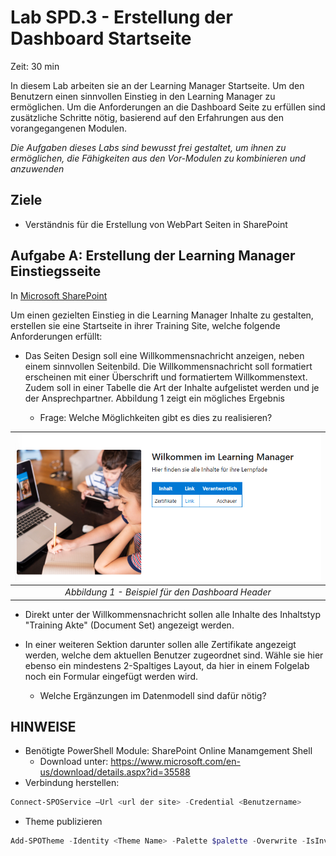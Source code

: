 # Lab SPD.3 - Erstellung der Dashboard Startseite
Zeit: 30 min

In diesem Lab arbeiten sie an der Learning Manager Startseite. Um den Benutzern einen sinnvollen Einstieg in den Learning Manager zu ermöglichen. Um die Anforderungen an die Dashboard Seite zu erfüllen sind zusätzliche Schritte nötig, basierend auf den Erfahrungen aus den vorangegangenen Modulen.

*Die Aufgaben dieses Labs sind bewusst frei gestaltet, um ihnen zu ermöglichen, die Fähigkeiten aus den Vor-Modulen zu kombinieren und anzuwenden*

## Ziele
- Verständnis für die Erstellung von WebPart Seiten in SharePoint

## Aufgabe A: Erstellung der Learning Manager Einstiegsseite

In [Microsoft SharePoint](https://crm149144.sharepoint.com/_layouts/15/sharepoint.aspx)

Um einen gezielten Einstieg in die Learning Manager Inhalte zu gestalten, erstellen sie eine Startseite in ihrer Training Site, welche folgende Anforderungen erfüllt:

* Das Seiten Design soll eine Willkommensnachricht anzeigen, neben einem sinnvollen Seitenbild. Die Willkommensnachricht soll formatiert erscheinen mit einer Überschrift und formatiertem Willkommenstext. Zudem soll in einer Tabelle die Art der Inhalte aufgelistet werden und je der Ansprechpartner. Abbildung 1 zeigt ein mögliches Ergebnis

  * Frage: Welche Möglichkeiten gibt es dies zu realisieren?

| ![Learning Manager Dashboard](<img/Lab SPD.3- Learning Manager Dashboard Header.png>)
|:--:|
| *Abbildung 1 - Beispiel für den Dashboard Header* |

* Direkt unter der Willkommensnachricht sollen alle Inhalte des Inhaltstyp "Training Akte" (Document Set) angezeigt werden.

* In einer weiteren Sektion darunter sollen alle Zertifikate angezeigt werden, welche dem aktuellen Benutzer zugeordnet sind. Wähle sie hier ebenso ein mindestens 2-Spaltiges Layout, da hier in einem Folgelab noch ein Formular eingefügt werden wird.

  * Welche Ergänzungen im Datenmodell sind dafür nötig?

## HINWEISE

* Benötigte PowerShell Module: SharePoint Online Manamgement Shell
  * Download unter: https://www.microsoft.com/en-us/download/details.aspx?id=35588
* Verbindung herstellen:
```powershell
Connect-SPOService –Url <url der site> -Credential <Benutzername>
```
* Theme publizieren
```powershell
Add-SPOTheme -Identity <Theme Name> -Palette $palette -Overwrite -IsInverted $false
```

